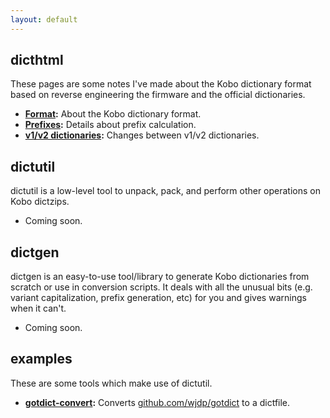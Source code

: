 ```yaml
---
layout: default
---
```


## dicthtml
These pages are some notes I've made about the Kobo dictionary format based on reverse engineering the firmware and the official dictionaries.

- **[Format](./dicthtml/format):** About the Kobo dictionary format.
- **[Prefixes](./dicthtml/prefixes):** Details about prefix calculation.
- **[v1/v2 dictionaries](./dicthtml/v1v2):** Changes between v1/v2 dictionaries.

## dictutil
dictutil is a low-level tool to unpack, pack, and perform other operations on Kobo dictzips.

- Coming soon.

## dictgen
dictgen is an easy-to-use tool/library to generate Kobo dictionaries from scratch or use in conversion scripts. It deals with all the unusual bits (e.g. variant capitalization, prefix generation, etc) for you and gives warnings when it can't.

- Coming soon.

## examples
These are some tools which make use of dictutil.

- **[gotdict-convert](./examples/gotdict-convert):** Converts [github.com/wjdp/gotdict](https://github.com/wjdp/gotdict) to a dictfile.
